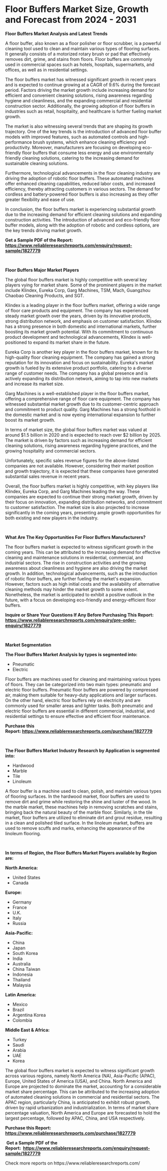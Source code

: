 <p><h1>Floor Buffers Market Size, Growth and Forecast from 2024 - 2031</h1></p><p><strong>Floor Buffers Market Analysis and Latest Trends</strong></p>
<p><p>A floor buffer, also known as a floor polisher or floor scrubber, is a powerful cleaning tool used to clean and maintain various types of flooring surfaces. It generally consists of a motorized rotary brush or pad that effectively removes dirt, grime, and stains from floors. Floor buffers are commonly used in commercial spaces such as hotels, hospitals, supermarkets, and offices, as well as in residential settings.</p><p>The floor buffers market has witnessed significant growth in recent years and is expected to continue growing at a CAGR of 9.6% during the forecast period. Factors driving the market growth include increasing demand for efficient and convenient cleaning solutions, rising awareness regarding hygiene and cleanliness, and the expanding commercial and residential construction sector. Additionally, the growing adoption of floor buffers in industries such as retail, hospitality, and healthcare is further fueling market growth.</p><p>The market is also witnessing several trends that are shaping its growth trajectory. One of the key trends is the introduction of advanced floor buffer models with improved features, such as automated controls and high-performance brush systems, which enhance cleaning efficiency and productivity. Moreover, manufacturers are focusing on developing eco-friendly floor buffers that consume less energy and use environmentally friendly cleaning solutions, catering to the increasing demand for sustainable cleaning solutions.</p><p>Furthermore, technological advancements in the floor cleaning industry are driving the adoption of robotic floor buffers. These automated machines offer enhanced cleaning capabilities, reduced labor costs, and increased efficiency, thereby attracting customers in various sectors. The demand for cordless and battery-powered floor buffers is also increasing as they offer greater flexibility and ease of use.</p><p>In conclusion, the floor buffers market is experiencing substantial growth due to the increasing demand for efficient cleaning solutions and expanding construction activities. The introduction of advanced and eco-friendly floor buffer models, along with the adoption of robotic and cordless options, are the key trends driving market growth.</p></p>
<p><strong>Get a Sample PDF of the Report:&nbsp; <a href="https://www.reliableresearchreports.com/enquiry/request-sample/1827779">https://www.reliableresearchreports.com/enquiry/request-sample/1827779</a></strong></p>
<p>&nbsp;</p>
<p><strong>Floor Buffers Major Market Players</strong></p>
<p><p>The global floor buffers market is highly competitive with several key players vying for market share. Some of the prominent players in the market include Klindex, Eureka Corp, Garg Machines, TSM, Mach, Guangzhou Chaobao Cleaning Products, and SGT.</p><p>Klindex is a leading player in the floor buffers market, offering a wide range of floor care products and equipment. The company has experienced steady market growth over the years, driven by its innovative products, strong distribution network, and emphasis on customer satisfaction. Klindex has a strong presence in both domestic and international markets, further boosting its market growth potential. With its commitment to continuous product development and technological advancements, Klindex is well-positioned to expand its market share in the future.</p><p>Eureka Corp is another key player in the floor buffers market, known for its high-quality floor cleaning equipment. The company has gained a strong reputation for its innovation and focus on sustainability. Eureka's market growth is fueled by its extensive product portfolio, catering to a diverse range of customer needs. The company has a global presence and is actively expanding its distribution network, aiming to tap into new markets and increase its market size.</p><p>Garg Machines is a well-established player in the floor buffers market, offering a comprehensive range of floor care equipment. The company has witnessed substantial market growth due to its customer-centric approach and commitment to product quality. Garg Machines has a strong foothold in the domestic market and is now eyeing international expansion to further boost its market growth.</p><p>In terms of market size, the global floor buffers market was valued at around $1.5 billion in 2020 and is expected to reach over $2 billion by 2025. The market is driven by factors such as increasing demand for efficient cleaning solutions, rising awareness regarding hygiene practices, and the growing hospitality and commercial sectors.</p><p>Unfortunately, specific sales revenue figures for the above-listed companies are not available. However, considering their market position and growth trajectory, it is expected that these companies have generated substantial sales revenue in recent years.</p><p>Overall, the floor buffers market is highly competitive, with key players like Klindex, Eureka Corp, and Garg Machines leading the way. These companies are expected to continue their strong market growth, driven by their focus on innovation, expanding distribution networks, and commitment to customer satisfaction. The market size is also projected to increase significantly in the coming years, presenting ample growth opportunities for both existing and new players in the industry.</p></p>
<p>&nbsp;</p>
<p><strong>What Are The Key Opportunities For Floor Buffers Manufacturers?</strong></p>
<p><p>The floor buffers market is expected to witness significant growth in the coming years. This can be attributed to the increasing demand for effective cleaning and maintenance solutions in residential, commercial, and industrial sectors. The rise in construction activities and the growing awareness about cleanliness and hygiene are also driving the market growth. In addition, technological advancements, such as the introduction of robotic floor buffers, are further fueling the market's expansion. However, factors such as high initial costs and the availability of alternative cleaning methods may hinder the market growth to some extent. Nonetheless, the market is anticipated to exhibit a positive outlook in the future, with a focus on developing eco-friendly and energy-efficient floor buffers.</p></p>
<p><strong>Inquire or Share Your Questions If Any Before Purchasing This Report: <a href="https://www.reliableresearchreports.com/enquiry/pre-order-enquiry/1827779">https://www.reliableresearchreports.com/enquiry/pre-order-enquiry/1827779</a></strong></p>
<p>&nbsp;</p>
<p><strong>Market Segmentation</strong></p>
<p><strong>The Floor Buffers Market Analysis by types is segmented into:</strong></p>
<p><ul><li>Pneumatic</li><li>Electric</li></ul></p>
<p><p>Floor buffers are machines used for cleaning and maintaining various types of floors. They can be categorized into two main types: pneumatic and electric floor buffers. Pneumatic floor buffers are powered by compressed air, making them suitable for heavy-duty applications and larger surfaces. On the other hand, electric floor buffers rely on electricity and are commonly used for smaller areas and lighter tasks. Both pneumatic and electric floor buffers are essential in different commercial, industrial, and residential settings to ensure effective and efficient floor maintenance.</p></p>
<p><strong>Purchase this Report:&nbsp;<a href="https://www.reliableresearchreports.com/purchase/1827779">https://www.reliableresearchreports.com/purchase/1827779</a></strong></p>
<p>&nbsp;</p>
<p><strong>The Floor Buffers Market Industry Research by Application is segmented into:</strong></p>
<p><ul><li>Hardwood</li><li>Marble</li><li>Tile</li><li>Linoleum</li></ul></p>
<p><p>A floor buffer is a machine used to clean, polish, and maintain various types of flooring surfaces. In the hardwood market, floor buffers are used to remove dirt and grime while restoring the shine and luster of the wood. In the marble market, these machines help in removing scratches and stains, bringing back the natural beauty of the marble floor. Similarly, in the tile market, floor buffers are utilized to eliminate dirt and grout residue, resulting in a clean and polished tiled surface. In the linoleum market, buffers are used to remove scuffs and marks, enhancing the appearance of the linoleum flooring.</p></p>
<p>&nbsp;</p>
<p><strong>In terms of Region, the Floor Buffers Market Players available by Region are:</strong></p>
<p>
    <p> <strong> North America: </strong>
        <ul>
            <li>United States</li>
            <li>Canada</li>
        </ul>
        </p> 
    <p> <strong> Europe: </strong>
        <ul>
            <li>Germany</li>
            <li>France</li>
            <li>U.K.</li>
            <li>Italy</li>
            <li>Russia</li>
        </ul>
        </p> 
    <p> <strong> Asia-Pacific: </strong>
        <ul>
            <li>China</li>
            <li>Japan</li>
            <li>South Korea</li>
            <li>India</li>
            <li>Australia</li>
            <li>China Taiwan</li>
            <li>Indonesia</li>
            <li>Thailand</li>
            <li>Malaysia</li>
        </ul>
        </p> 
    <p> <strong> Latin America: </strong>
        <ul>
            <li>Mexico</li>
            <li>Brazil</li>
            <li>Argentina Korea</li>
            <li>Colombia</li>
        </ul>
        </p> 
    <p> <strong> Middle East & Africa: </strong>
        <ul>
            <li>Turkey</li>
            <li>Saudi</li>
            <li>Arabia</li>
            <li>UAE</li>
            <li>Korea</li>
        </ul>
    </p>
    </p>
<p><p>The global floor buffers market is expected to witness significant growth across various regions, namely North America (NA), Asia-Pacific (APAC), Europe, United States of America (USA), and China. North America and Europe are projected to dominate the market, accounting for a considerable market share percentage. This can be attributed to the increasing adoption of automated cleaning solutions in commercial and residential sectors. The APAC region, particularly China, is anticipated to exhibit robust growth, driven by rapid urbanization and industrialization. In terms of market share percentage valuation, North America and Europe are forecasted to hold the largest percentage, followed by APAC, China, and USA respectively.</p></p>
<p><strong>Purchase this Report: <a href="https://www.reliableresearchreports.com/purchase/1827779">https://www.reliableresearchreports.com/purchase/1827779</a></strong></p>
<p>&nbsp;<strong>Get a Sample PDF of the Report:&nbsp;&nbsp;<a href="https://www.reliableresearchreports.com/enquiry/request-sample/1827779">https://www.reliableresearchreports.com/enquiry/request-sample/1827779</a></strong></p>
<p><strong></strong></p>
<p>Check more reports on https://www.reliableresearchreports.com/</p>